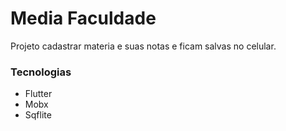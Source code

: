 # Media Faculdade

Projeto cadastrar materia e suas notas e ficam salvas no celular.

### Tecnologias

   - Flutter
   - Mobx
   - Sqflite
